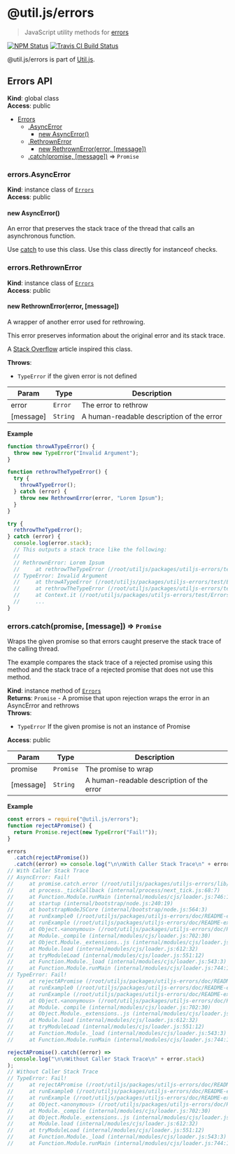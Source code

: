 # @util.js/errors

> JavaScript utility methods for [errors](https://developer.mozilla.org/en-US/docs/Web/JavaScript/Reference/Global_Objects/Error)

<p>
  <a href="https://www.npmjs.com/package/@util.js/errors"><img alt="NPM Status" src="https://img.shields.io/npm/v/@util.js/errors.svg?style=flat"></a>
  <a href="https://travis-ci.org/creemama/utiljs"><img alt="Travis CI Build Status" src="https://img.shields.io/travis/creemama/utiljs/master.svg?style=flat-square&label=Travis+CI"></a>
</p>

@util.js/errors is part of [Util.js](https://github.com/creemama/utiljs).

<a name="Errors"></a>

## Errors API

**Kind**: global class  
**Access**: public

- [Errors](#Errors)
  - [.AsyncError](#Errors+AsyncError)
    - [new AsyncError()](#new_Errors+AsyncError_new)
  - [.RethrownError](#Errors+RethrownError)
    - [new RethrownError(error, [message])](#new_Errors+RethrownError_new)
  - [.catch(promise, [message])](#Errors+catch) ⇒ <code>Promise</code>

<a name="Errors+AsyncError"></a>

### errors.AsyncError

**Kind**: instance class of [<code>Errors</code>](#Errors)  
**Access**: public  
<a name="new_Errors+AsyncError_new"></a>

#### new AsyncError()

An error that preserves the stack trace of the thread that calls an asynchronous function.

Use [catch](#Errors+catch) to use this class. Use this class directly for instanceof checks.

<a name="Errors+RethrownError"></a>

### errors.RethrownError

**Kind**: instance class of [<code>Errors</code>](#Errors)  
**Access**: public  
<a name="new_Errors+RethrownError_new"></a>

#### new RethrownError(error, [message])

A wrapper of another error used for rethrowing.

This error preserves information about the original error and its stack trace.

A [Stack Overflow](https://stackoverflow.com/questions/42754270/re-throwing-exception-in-nodejs-and-not-losing-stack-trace) article inspired this class.

**Throws**:

- <code>TypeError</code> if the given error is not defined

| Param     | Type                | Description                               |
| --------- | ------------------- | ----------------------------------------- |
| error     | <code>Error</code>  | The error to rethrow                      |
| [message] | <code>String</code> | A human-readable description of the error |

**Example**

```js
function throwATypeError() {
  throw new TypeError("Invalid Argument");
}

function rethrowTheTypeError() {
  try {
    throwATypeError();
  } catch (error) {
    throw new RethrownError(error, "Lorem Ipsum");
  }
}

try {
  rethrowTheTypeError();
} catch (error) {
  console.log(error.stack);
  // This outputs a stack trace like the following:
  //
  // RethrownError: Lorem Ipsum
  //     at rethrowTheTypeError (/root/utiljs/packages/utiljs-errors/test/ErrorsTest.js:16:15)
  // TypeError: Invalid Argument
  //     at throwATypeError (/root/utiljs/packages/utiljs-errors/test/ErrorsTest.js:10:13)
  //     at rethrowTheTypeError (/root/utiljs/packages/utiljs-errors/test/ErrorsTest.js:14:9)
  //     at Context.it (/root/utiljs/packages/utiljs-errors/test/ErrorsTest.js:20:7)
  //     ...
}
```

<a name="Errors+catch"></a>

### errors.catch(promise, [message]) ⇒ <code>Promise</code>

Wraps the given promise so that errors caught preserve the stack trace of the calling thread.

The example compares the stack trace of a rejected promise using this method and the stack trace of a rejected promise that does not use this method.

**Kind**: instance method of [<code>Errors</code>](#Errors)  
**Returns**: <code>Promise</code> - A promise that upon rejection wraps the error in an AsyncError and rethrows  
**Throws**:

- <code>TypeError</code> If the given promise is not an instance of Promise

**Access**: public

| Param     | Type                 | Description                               |
| --------- | -------------------- | ----------------------------------------- |
| promise   | <code>Promise</code> | The promise to wrap                       |
| [message] | <code>String</code>  | A human-readable description of the error |

**Example**

```js
const errors = require("@util.js/errors");
function rejectAPromise() {
  return Promise.reject(new TypeError("Fail!"));
}

errors
  .catch(rejectAPromise())
  .catch((error) => console.log("\n\nWith Caller Stack Trace\n" + error.stack));
// With Caller Stack Trace
// AsyncError: Fail!
//     at promise.catch.error (/root/utiljs/packages/utiljs-errors/lib/Errors.js:28:13)
//     at process._tickCallback (internal/process/next_tick.js:68:7)
//     at Function.Module.runMain (internal/modules/cjs/loader.js:746:11)
//     at startup (internal/bootstrap/node.js:240:19)
//     at bootstrapNodeJSCore (internal/bootstrap/node.js:564:3)
//     at runExample0 (/root/utiljs/packages/utiljs-errors/doc/README-examples.js:23:11)
//     at runExample (/root/utiljs/packages/utiljs-errors/doc/README-examples.js:12:7)
//     at Object.<anonymous> (/root/utiljs/packages/utiljs-errors/doc/README-examples.js:4:31)
//     at Module._compile (internal/modules/cjs/loader.js:702:30)
//     at Object.Module._extensions..js (internal/modules/cjs/loader.js:713:10)
//     at Module.load (internal/modules/cjs/loader.js:612:32)
//     at tryModuleLoad (internal/modules/cjs/loader.js:551:12)
//     at Function.Module._load (internal/modules/cjs/loader.js:543:3)
//     at Function.Module.runMain (internal/modules/cjs/loader.js:744:10)
// TypeError: Fail!
//     at rejectAPromise (/root/utiljs/packages/utiljs-errors/doc/README-examples.js:20:27)
//     at runExample0 (/root/utiljs/packages/utiljs-errors/doc/README-examples.js:23:12)
//     at runExample (/root/utiljs/packages/utiljs-errors/doc/README-examples.js:12:7)
//     at Object.<anonymous> (/root/utiljs/packages/utiljs-errors/doc/README-examples.js:4:31)
//     at Module._compile (internal/modules/cjs/loader.js:702:30)
//     at Object.Module._extensions..js (internal/modules/cjs/loader.js:713:10)
//     at Module.load (internal/modules/cjs/loader.js:612:32)
//     at tryModuleLoad (internal/modules/cjs/loader.js:551:12)
//     at Function.Module._load (internal/modules/cjs/loader.js:543:3)
//     at Function.Module.runMain (internal/modules/cjs/loader.js:744:10)

rejectAPromise().catch((error) =>
  console.log("\n\nWithout Caller Stack Trace\n" + error.stack)
);
// Without Caller Stack Trace
// TypeError: Fail!
//     at rejectAPromise (/root/utiljs/packages/utiljs-errors/doc/README-examples.js:20:27)
//     at runExample0 (/root/utiljs/packages/utiljs-errors/doc/README-examples.js:53:3)
//     at runExample (/root/utiljs/packages/utiljs-errors/doc/README-examples.js:12:7)
//     at Object.<anonymous> (/root/utiljs/packages/utiljs-errors/doc/README-examples.js:4:31)
//     at Module._compile (internal/modules/cjs/loader.js:702:30)
//     at Object.Module._extensions..js (internal/modules/cjs/loader.js:713:10)
//     at Module.load (internal/modules/cjs/loader.js:612:32)
//     at tryModuleLoad (internal/modules/cjs/loader.js:551:12)
//     at Function.Module._load (internal/modules/cjs/loader.js:543:3)
//     at Function.Module.runMain (internal/modules/cjs/loader.js:744:10)
```
